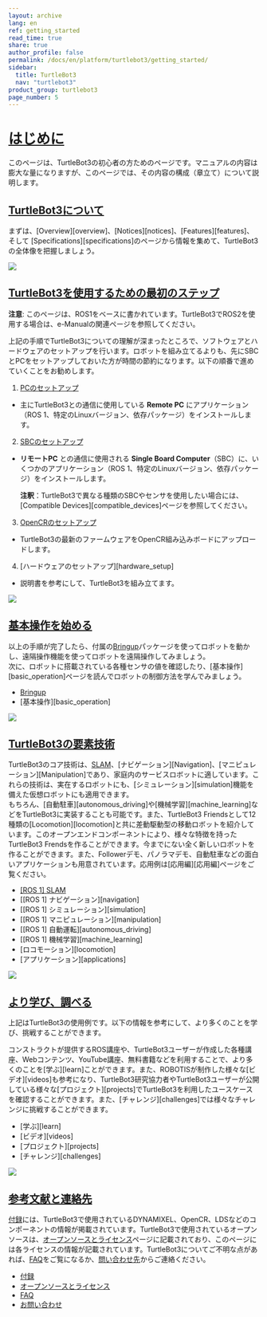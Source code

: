 ```yaml
---
layout: archive
lang: en
ref: getting_started
read_time: true
share: true
author_profile: false
permalink: /docs/en/platform/turtlebot3/getting_started/
sidebar:
  title: TurtleBot3
  nav: "turtlebot3"
product_group: turtlebot3
page_number: 5
---
```


<div style="counter-reset: h1 4"></div>

# [はじめに](#getting-started)
このページは、TurtleBot3の初心者の方ためのページです。マニュアルの内容は膨大な量になりますが、このページでは、その内容の構成（章立て）について説明します。

## [TurtleBot3について](#about-turtlebot3)
まずは、[Overview][overview]、[Notices][notices]、[Features][features]、そして [Specifications][specifications]のページから情報を集めて、TurtleBot3の全体像を把握しましょう。

![](/assets/images/platform/turtlebot3/hardware_setup/turtlebot3_models_800.png)

## [TurtleBot3を使用するための最初のステップ](#first-steps-for-using-turtlebot3)

**注意**: このページは、ROS1をベースに書かれています。TurtleBot3でROS2を使用する場合は、e-Manualの関連ページを参照してください。

上記の手順でTurtleBot3についての理解が深まったところで、ソフトウェアとハードウェアのセットアップを行います。ロボットを組み立てるよりも、先にSBCとPCをセットアップしておいた方が時間の節約になります。以下の順番で進めていくことをお勧めします。

1. [PCのセットアップ](/docs/en/platform/turtlebot3/pc_setup/)
  - 主にTurtleBot3との通信に使用している **Remote PC** にアプリケーション（ROS 1、特定のLinuxバージョン、依存パッケージ）をインストールします。
2. [SBCのセットアップ](/docs/en/platform/turtlebot3/sbc_setup/#sbc-setup)
  - **リモートPC** との通信に使用される **Single Board Computer**（SBC）に、いくつかのアプリケーション（ROS 1、特定のLinuxバージョン、依存パッケージ）をインストールします。

    **注釈**：TurtleBot3で異なる種類のSBCやセンサを使用したい場合には、[Compatible Devices][compatible_devices]ページを参照してください。

3. [OpenCRのセットアップ](/docs/en/platform/turtlebot3/opencr_setup/#opencr-setup)
  - TurtleBot3の最新のファームウェアをOpenCR組み込みボードにアップロードします。
4. [ハードウェアのセットアップ][hardware_setup]
  - 説明書を参考にして、TurtleBot3を組み立てます。

  ![](/assets/images/platform/turtlebot3/setup/setup.png)

## [基本操作を始める](#lets-try-the-basic-operation)
以上の手順が完了したら、付属の[Bringup][bringup]パッケージを使ってロボットを動かし、遠隔操作機能を使ってロボットを遠隔操作してみましょう。  
次に、ロボットに搭載されている各種センサの値を確認したり、[基本操作][basic_operation]ページを読んでロボットの制御方法を学んでみましょう。

- [Bringup][bringup]
- [基本操作][basic_operation]

![](/assets/images/platform/turtlebot3/example/operation.png)

## [TurtleBot3の要素技術](#keep-turtlebot3s-various-technologies-with-you)
TurtleBot3のコア技術は、[SLAM][SLAM]、[ナビゲーション][Navigation]、[マニピュレーション][Manipulation]であり、家庭内のサービスロボットに適しています。これらの技術は、実在するロボットにも、[シミュレーション][simulation]機能を備えた仮想ロボットにも適用できます。  
もちろん、[自動駐車][autonomous_driving]や[機械学習][machine_learning]などをTurtleBot3に実装することも可能です。また、TurtleBot3 Friendsとして12種類の[Locomotion][locomotion]と共に差動駆動型の移動ロボットを紹介しています。このオープンエンドコンポーネントにより、様々な特徴を持ったTurtleBot3 Frendsを作ることができます。今までにない全く新しいロボットを作ることができます。また、Followerデモ、パノラマデモ、自動駐車などの面白いアプリケーションも用意されています。応用例は[応用編][応用編]ページをご覧ください。

- [[ROS 1] SLAM][slam]
- [[ROS 1] ナビゲーション][navigation]
- [[ROS 1] シミュレーション][simulation]
- [[ROS 1] マニピュレーション][manipulation]
- [[ROS 1] 自動運転][autonomous_driving]
- [[ROS 1] 機械学習][machine_learning]
- [ロコモーション][locomotion]
- [アプリケーション][applications]

![](/assets/images/platform/turtlebot3/example/technologies.png)

## [より学び、調べる](#learn-and-explore-more)
上記はTurtleBot3の使用例です。以下の情報を参考にして、より多くのことを学び、挑戦することができます。

コンストラクトが提供するROS講座や、TurtleBot3ユーザーが作成した各種講座、Webコンテンツ、YouTube講座、無料書籍などを利用することで、より多くのことを[学ぶ][learn]ことができます。また、ROBOTISが制作した様々な[ビデオ][videos]も参考になり、TurtleBot3研究協力者やTurtleBot3ユーザーが公開している様々な[プロジェクト][projects]でTurtleBot3を利用したユースケースを確認することができます。また、[チャレンジ][challenges]では様々なチャレンジに挑戦することができます。

- [学ぶ][learn]
- [ビデオ][videos]
- [プロジェクト][projects]
- [チャレンジ][challenges]

![](/assets/images/platform/turtlebot3/example/projects.png)

## [参考文献と連絡先](#references-and-contacts)
[付録][appendixes]には、TurtleBot3で使用されているDYNAMIXEL、OpenCR、LDSなどのコンポーネントの情報が掲載されています。TurtleBot3で使用されているオープンソースは、[オープンソースとライセンス][opensource_and_licenses]ページに記載されており、このページには各ライセンスの情報が記載されています。TurtleBot3についてご不明な点があれば、[FAQ][faq]をご覧になるか、[問い合わせ先][contact_us]からご連絡ください。  

- [付録][appendixes]
- [オープンソースとライセンス][opensource_and_licenses]
- [FAQ][faq]
- [お問い合わせ][contact_us]

[概要]: /docs/en/platform/turtlebot3/overview/
[お知らせ]: /docs/en/platform/turtlebot3/notices/
[特徴]: /docs/en/platform/turtlebot3/features/
[仕様]: /docs/en/platform/turtlebot3/specifications/

[はじめに]: /docs/en/platform/turtlebot3/getting_started/

[セットアップ]: /docs/en/platform/turtlebot3/setup/
[PCのセットアップ]: /docs/en/platform/turtlebot3/pc_setup/
[SBCのセットアップ]: /docs/en/platform/turtlebot3/sbc_setup/
[OpenCRのセットアップ]: /docs/en/platform/turtlebot3/opencr_setup/
[ハードウェアのセットアップ]: /docs/en/platform/turtlebot3/hardware_setup/
[対応機器]: /docs/en/platform/turtlebot3/compatible_devices/

[bringup]: /docs/en/platform/turtlebot3/bringup/
[基本操作]: /docs/en/platform/turtlebot3/basic_operation/

[SLAM]: /docs/en/platform/turtlebot3/slam/
[ナビゲーション]: /docs/en/platform/turtlebot3/navigation/
[シミュレーション]: /docs/en/platform/turtlebot3/simulation/
[マニピュレーション]: /docs/en/platform/turtlebot3/manipulation/
[自動運転]: /docs/en/platform/turtlebot3/autonomous_driving/
[機械学習]: /docs/en/platform/turtlebot3/machine_learning/
[ロコモーション]: /docs/en/platform/turtlebot3/locomotion/
[アプリケーション]: /docs/en/platform/turtlebot3/applications/

[ラーニング]: /docs/en/platform/turtlebot3/learn/
[ビデオ]: /docs/en/platform/turtlebot3/videos/
[プロジェクト]: /docs/en/platform/turtlebot3/projects/
[チャレンジ]: /docs/en/platform/turtlebot3/challenges/

[appendixes]: /docs/en/platform/turtlebot3/appendixes/
[opensource_and_licenses]: /docs/en/platform/turtlebot3/opensource/
[faq]: /docs/en/platform/turtlebot3/faq/
[contact_us]: /docs/en/platform/turtlebot3/contact_us/
